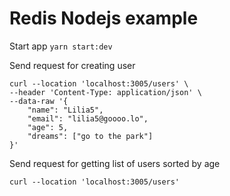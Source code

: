 # Redis Nodejs example

Start app `yarn start:dev`

Send request for creating user
```
curl --location 'localhost:3005/users' \
--header 'Content-Type: application/json' \
--data-raw '{
    "name": "Lilia5",
    "email": "lilia5@goooo.lo",
    "age": 5,
    "dreams": ["go to the park"]
}'
```

Send request for getting list of users sorted by age
```
curl --location 'localhost:3005/users'
```